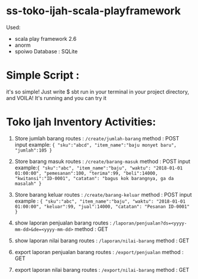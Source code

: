 # ss-toko-ijah-scala-playframework
Used:
- scala play framework 2.6
- anorm
- spoiwo
Database : SQLite

Simple Script :
=======================
it's so simple! Just write
$ sbt run
in your terminal in your project directory, and VOILA! It's running and you can try it

Toko Ijah Inventory Activities:
==========================
1. Store jumlah barang
routes : `/create/jumlah-barang`
method : POST
input example: ```{
                  	"sku":"abcd",
                  	"item_name":"baju monyet baru",
                  	"jumlah":105
                  }```

2. Store barang masuk
routes : `/create/barang-masuk`
method : POST
input example:```{
                 	"sku":"abc",
                 	"item_name":"baju",
                 	"waktu": "2018-01-01 01:00:00",
                 	"pemesanan":100,
                 	"terima":99,
                 	"beli":14000,
                 	"kwitansi":"ID-0001",
                 	"catatan": "bagus kok barangnya, ga da masalah"
                 }```


3. Store barang keluar
routes : `/create/barang-keluar`
method : POST
input example : ```{
                   	"sku":"abc",
                   	"item_name":"baju",
                   	"waktu": "2018-01-01 01:00:00",
                   	"keluar":99,
                   	"jual":14000,
                   	"catatan": "Pesanan ID-0001"
                   }```

4. show laporan penjualan barang
routes : `/laporan/penjualan?ds=<yyyy-mm-dd>&de=<yyyy-mm-dd>`
method : GET

5. show laporan nilai barang
routes : `/laporan/nilai-barang`
method : GET

6. export laporan penjualan barang
routes : `/export/penjualan`
method : GET

7. export laporan nilai barang
routes : `/export/nilai-barang`
method : GET